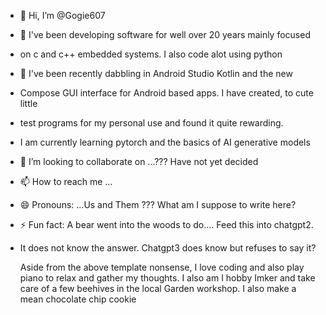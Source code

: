 - 👋 Hi, I’m @Gogie607
- 👀 I've been developing software for well over 20 years mainly focused
-   on c and c++ embedded systems. I also code alot using python
- 🌱 I've been recently dabbling in Android Studio Kotlin and the new
- Compose GUI interface for Android based apps. I have created, to cute little
- test programs for my personal use and found it quite rewarding.
-    I am currently learning pytorch and the basics of AI generative models 
- 💞️ I’m looking to collaborate on ...??? Have not yet decided
- 📫 How to reach me ...
- 😄 Pronouns: ...Us and Them ??? What am I suppose to write here?
- ⚡ Fun fact: A bear went into the woods to do.... Feed this into chatgpt2.
- It does not know the answer.  Chatgpt3 does know but refuses to say it?

  Aside from the above template nonsense, I love coding and also play piano to
relax and gather my thoughts.  I also am I hobby Imker and take care of a few beehives
in the local Garden workshop. I also make a mean chocolate chip cookie  

<!---
Gogie607/Gogie607 is a ✨ special ✨ repository because its `README.md` (this file) appears on your GitHub profile.
You can click the Preview link to take a look at your changes.
--->
